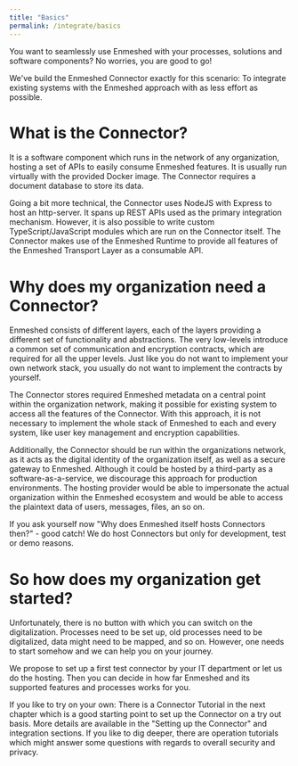 ```yaml
---
title: "Basics"
permalink: /integrate/basics
---
```


You want to seamlessly use Enmeshed with your processes, solutions and software components? No worries, you are good to go!

We've build the Enmeshed Connector exactly for this scenario: To integrate existing systems with the Enmeshed approach with as less effort as possible.

# What is the Connector?

It is a software component which runs in the network of any organization, hosting a set of APIs to easily consume Enmeshed features. It is usually run virtually with the provided Docker image. The Connector requires a document database to store its data.

Going a bit more technical, the Connector uses NodeJS with Express to host an http-server. It spans up REST APIs used as the primary integration mechanism. However, it is also possible to write custom TypeScript/JavaScript modules which are run on the Connector itself. The Connector makes use of the Enmeshed Runtime to provide all features of the Enmeshed Transport Layer as a consumable API.

# Why does my organization need a Connector?

Enmeshed consists of different layers, each of the layers providing a different set of functionality and abstractions. The very low-levels introduce a common set of communication and encryption contracts, which are required for all the upper levels. Just like you do not want to implement your own network stack, you usually do not want to implement the contracts by yourself.

The Connector stores required Enmeshed metadata on a central point within the organization network, making it possible for existing system to access all the features of the Connector. With this approach, it is not necessary to implement the whole stack of Enmeshed to each and every system, like user key management and encryption capabilities.

Additionally, the Connector should be run within the organizations network, as it acts as the digital identity of the organization itself, as well as a secure gateway to Enmeshed. Although it could be hosted by a third-party as a software-as-a-service, we discourage this approach for production environments. The hosting provider would be able to impersonate the actual organization within the Enmeshed ecosystem and would be able to access the plaintext data of users, messages, files, an so on.

If you ask yourself now "Why does Enmeshed itself hosts Connectors then?" - good catch! We do host Connectors but only for development, test or demo reasons.

# So how does my organization get started?

Unfortunately, there is no button with which you can switch on the digitalization. Processes need to be set up, old processes need to be digitalized, data might need to be mapped, and so on. However, one needs to start somehow and we can help you on your journey.

We propose to set up a first test connector by your IT department or let us do the hosting. Then you can decide in how far Enmeshed and its supported features and processes works for you.

If you like to try on your own: There is a Connector Tutorial in the next chapter which is a good starting point to set up the Connector on a try out basis. More details are available in the "Setting up the Connector" and integration sections. If you like to dig deeper, there are operation tutorials which might answer some questions with regards to overall security and privacy.
